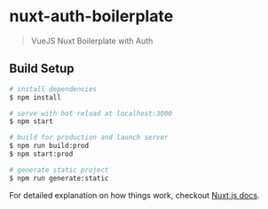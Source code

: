 # nuxt-auth-boilerplate

> VueJS Nuxt Boilerplate with Auth

## Build Setup

``` bash
# install dependencies
$ npm install

# serve with hot reload at localhost:3000
$ npm start

# build for production and launch server
$ npm run build:prod
$ npm start:prod

# generate static project
$ npm run generate:static
```

For detailed explanation on how things work, checkout [Nuxt.js docs](https://nuxtjs.org).
